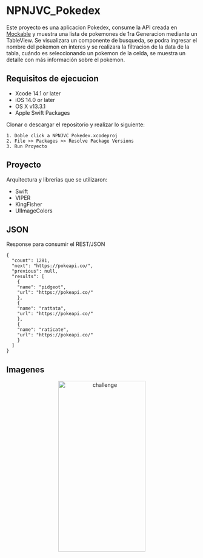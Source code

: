 # NPNJVC_Pokedex

Este proyecto es una aplicacion Pokedex, consume la API creada en [Mockable](https://pokeapi.co/)  y muestra una lista de pokemones de 1ra Generacion mediante un TableView. Se visualizara un componente de busqueda, se podra ingresar el nombre del pokemon en interes y se realizara la filtracion de la data de la tabla, cuándo es seleccionando un pokemon de la celda, se muestra un detalle con más información sobre el pokemon.


## Requisitos de ejecucion

-   Xcode 14.1 or later
-   iOS 14.0 or later
-   OS X v13.3.1 
-   Apple Swift Packages

Clonar o descargar el repositorio y realizar lo siguiente:

 ``` text 
1. Doble click a NPNJVC_Pokedex.xcodeproj
2. File >> Packages >> Resolve Package Versions
3. Run Proyecto

``` 

## Proyecto

Arquitectura y librerias que se utilizaron:

- Swift
- VIPER
- KingFisher
- UIImageColors
  
## JSON 
Response para consumir el REST/JSON

    {
      "count": 1281,
      "next": "https://pokeapi.co/",
      "previous": null,
      "results": [
        {
        "name": "pidgeot",
        "url": "https://pokeapi.co/"
        },
        {
        "name": "rattata",
        "url": "https://pokeapi.co/"
        },
        {
        "name": "raticate",
        "url": "https://pokeapi.co/"
        }
      ]
    }

## Imagenes  
  
<p align="center">      
 <img width="230" height="450" alt="challenge" src="https://drive.google.com/uc?export=view&id=15ZGgdFAyj1Lpq7M93vx-6QbG7KI6RJjt"/>
 </p>
